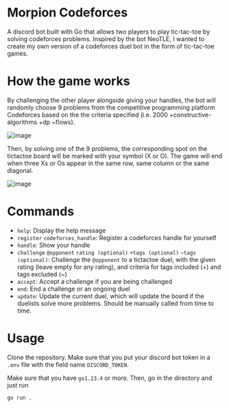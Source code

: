 # Morpion Codeforces
A discord bot built with Go that allows two players to play tic-tac-toe by solving codeforces problems. Inspired by the bot NeoTLE, I wanted to create my own version of a codeforces duel bot in the form of tic-tac-toe games.

# How the game works
By challenging the other player alongside giving your handles, the bot will randomly choose 9 problems from the competitive programming platform Codeforces based on the the criteria specified (i.e. 2000 +constructive-algorithms +dp ~flows).

![image](https://github.com/user-attachments/assets/a20e002f-d231-4aa4-a278-6476d0d59a0b)

Then, by solving one of the 9 problems, the corresponding spot on the tictactoe board will be marked with your symbol (X or O). The game will end when three Xs or Os appear in the same row, same column or the same diagonal.

![image](https://github.com/user-attachments/assets/91d36a7a-7a11-45e2-8e6f-49cc910fbb80)

# Commands

- `help`: Display the help message
- `register` `codeforces_handle`: Register a codeforces handle for yourself
- `handle`: Show your handle
- `challenge` `@opponent` `rating (optional)` `+tags (optional)` `~tags (optional)`: Challenge the `@opponent` to a tictactoe duel, with the given rating (leave empty for any rating), and criteria for tags included (+) and tags excluded (~)
- `accept`: Accept a challenge if you are being challenged
- `end`: End a challenge or an ongoing duel
- `update`: Update the current duel, which will update the board if the duelists solve more problems. Should be manually called from time to time.

# Usage
Clone the repository. Make sure that you put your discord bot token in a `.env` file with the field name `DISCORD_TOKEN`.

Make sure that you have `go1.23.4` or more. Then, go in the directory and just run

```
go run .
```
